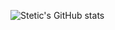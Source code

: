 ![Stetic's GitHub stats](https://github-readme-stats.vercel.app/api?username=Stetics&show_icons=true&theme=radical)


